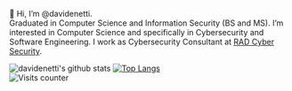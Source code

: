 👋 Hi, I’m @davidenetti.
\
Graduated in Computer Science and Information Security (BS and MS). I’m interested in Computer Science and specifically in Cybersecurity and Software Engineering. I work as Cybersecurity Consultant at [RAD Cyber Security](https://radsec.it/en/).

![davidenetti's github stats](https://github-readme-stats.vercel.app/api?username=davidenetti&show_icons=true&theme=tokyonight)
[![Top Langs](https://github-readme-stats.vercel.app/api/top-langs/?username=davidenetti&layout=demo&theme=tokyonight&hide_border=true)](https://github.com/anuraghazra/github-readme-stats)
\
![Visits counter](https://komarev.com/ghpvc/?username=davidenetti)
